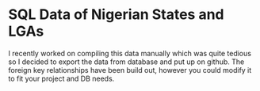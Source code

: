 # SQL Data of Nigerian States and LGAs

I recently worked on compiling this data manually which was quite tedious so I decided to export the data from database and put up on github. The foreign key relationships have been build out, however you could modify it to fit your project and DB needs.
